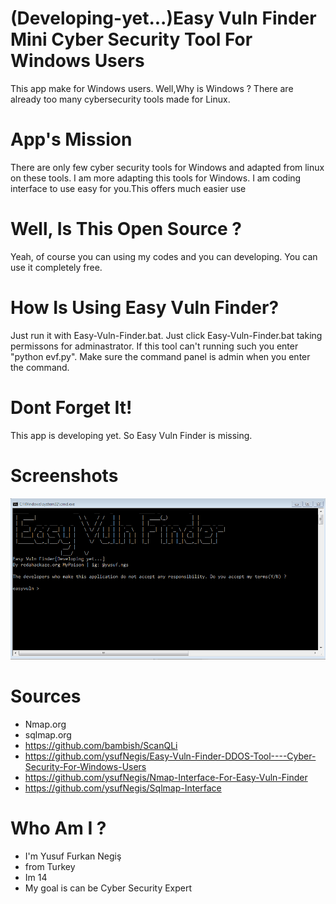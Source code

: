# (Developing-yet...)Easy Vuln Finder Mini Cyber Security Tool For Windows Users
This app make for Windows users. Well,Why is Windows ? There are already too many cybersecurity tools made for Linux.
# App's Mission
There are only few cyber security tools for Windows and adapted from linux on these tools. I am more adapting this tools for Windows. I am coding interface to use easy for you.This  offers much easier use

# Well, Is This Open Source ?
Yeah, of course you can using my codes and you can developing. You can use it completely free.
# How Is Using Easy Vuln Finder?
Just run it with Easy-Vuln-Finder.bat. Just click Easy-Vuln-Finder.bat taking permissons for adminastrator. If this tool can't running such you enter  "python evf.py". Make sure the command panel is admin when you enter the command.
  
# Dont Forget It!
This app is developing yet. So Easy Vuln Finder is missing.
# Screenshots
![Screenshot](https://github.com/ysufNegis/Easy-Vuln-Finder-For-Windows-Users...-Developed-Yet/blob/main/bvc.PNG)
# Sources
  - Nmap.org
  - sqlmap.org
  - https://github.com/bambish/ScanQLi
  - https://github.com/ysufNegis/Easy-Vuln-Finder-DDOS-Tool----Cyber-Security-For-Windows-Users
  - https://github.com/ysufNegis/Nmap-Interface-For-Easy-Vuln-Finder
  - https://github.com/ysufNegis/Sqlmap-Interface
# Who Am I ?
  - I'm Yusuf Furkan Negiş
  - from Turkey
  - Im 14
  - My goal is can be Cyber Security Expert
  
  
  

